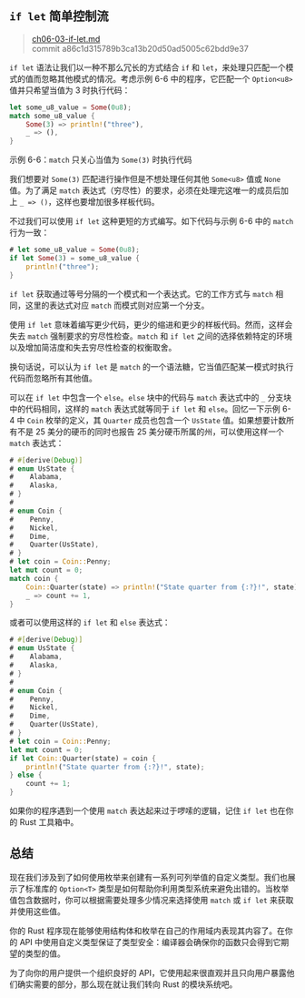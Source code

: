 ## `if let` 简单控制流

> [ch06-03-if-let.md](https://github.com/rust-lang/book/blob/main/src/ch06-03-if-let.md)
> <br>
> commit a86c1d315789b3ca13b20d50ad5005c62bdd9e37

`if let` 语法让我们以一种不那么冗长的方式结合 `if` 和 `let`，来处理只匹配一个模式的值而忽略其他模式的情况。考虑示例 6-6 中的程序，它匹配一个 `Option<u8>` 值并只希望当值为 3 时执行代码：

```rust
let some_u8_value = Some(0u8);
match some_u8_value {
    Some(3) => println!("three"),
    _ => (),
}
```

<span class="caption">示例 6-6：`match` 只关心当值为 `Some(3)` 时执行代码</span>

我们想要对 `Some(3)` 匹配进行操作但是不想处理任何其他 `Some<u8>` 值或 `None` 值。为了满足 `match` 表达式（穷尽性）的要求，必须在处理完这唯一的成员后加上 `_ => ()`，这样也要增加很多样板代码。

不过我们可以使用 `if let` 这种更短的方式编写。如下代码与示例 6-6 中的 `match` 行为一致：

```rust
# let some_u8_value = Some(0u8);
if let Some(3) = some_u8_value {
    println!("three");
}
```

`if let` 获取通过等号分隔的一个模式和一个表达式。它的工作方式与 `match` 相同，这里的表达式对应 `match` 而模式则对应第一个分支。

使用 `if let` 意味着编写更少代码，更少的缩进和更少的样板代码。然而，这样会失去 `match` 强制要求的穷尽性检查。`match` 和 `if let` 之间的选择依赖特定的环境以及增加简洁度和失去穷尽性检查的权衡取舍。

换句话说，可以认为 `if let` 是 `match` 的一个语法糖，它当值匹配某一模式时执行代码而忽略所有其他值。

可以在 `if let` 中包含一个 `else`。`else` 块中的代码与 `match` 表达式中的 `_` 分支块中的代码相同，这样的 `match` 表达式就等同于 `if let` 和 `else`。回忆一下示例 6-4 中 `Coin` 枚举的定义，其 `Quarter` 成员也包含一个 `UsState` 值。如果想要计数所有不是 25 美分的硬币的同时也报告 25 美分硬币所属的州，可以使用这样一个 `match` 表达式：

```rust
# #[derive(Debug)]
# enum UsState {
#    Alabama,
#    Alaska,
# }
#
# enum Coin {
#    Penny,
#    Nickel,
#    Dime,
#    Quarter(UsState),
# }
# let coin = Coin::Penny;
let mut count = 0;
match coin {
    Coin::Quarter(state) => println!("State quarter from {:?}!", state),
    _ => count += 1,
}
```

或者可以使用这样的 `if let` 和 `else` 表达式：

```rust
# #[derive(Debug)]
# enum UsState {
#    Alabama,
#    Alaska,
# }
#
# enum Coin {
#    Penny,
#    Nickel,
#    Dime,
#    Quarter(UsState),
# }
# let coin = Coin::Penny;
let mut count = 0;
if let Coin::Quarter(state) = coin {
    println!("State quarter from {:?}!", state);
} else {
    count += 1;
}
```

如果你的程序遇到一个使用 `match` 表达起来过于啰嗦的逻辑，记住 `if let` 也在你的 Rust 工具箱中。

## 总结

现在我们涉及到了如何使用枚举来创建有一系列可列举值的自定义类型。我们也展示了标准库的 `Option<T>` 类型是如何帮助你利用类型系统来避免出错的。当枚举值包含数据时，你可以根据需要处理多少情况来选择使用 `match` 或 `if let` 来获取并使用这些值。

你的 Rust 程序现在能够使用结构体和枚举在自己的作用域内表现其内容了。在你的 API 中使用自定义类型保证了类型安全：编译器会确保你的函数只会得到它期望的类型的值。

为了向你的用户提供一个组织良好的 API，它使用起来很直观并且只向用户暴露他们确实需要的部分，那么现在就让我们转向 Rust 的模块系统吧。
